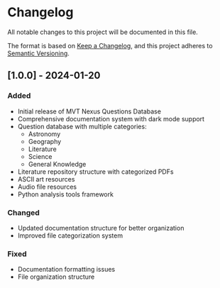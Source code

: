 # Changelog

All notable changes to this project will be documented in this file.

The format is based on [Keep a Changelog](https://keepachangelog.com/en/1.0.0/),
and this project adheres to [Semantic Versioning](https://semver.org/spec/v2.0.0.html).

## [1.0.0] - 2024-01-20

### Added
- Initial release of MVT Nexus Questions Database
- Comprehensive documentation system with dark mode support
- Question database with multiple categories:
  * Astronomy
  * Geography
  * Literature
  * Science
  * General Knowledge
- Literature repository structure with categorized PDFs
- ASCII art resources
- Audio file resources
- Python analysis tools framework

### Changed
- Updated documentation structure for better organization
- Improved file categorization system

### Fixed
- Documentation formatting issues
- File organization structure
